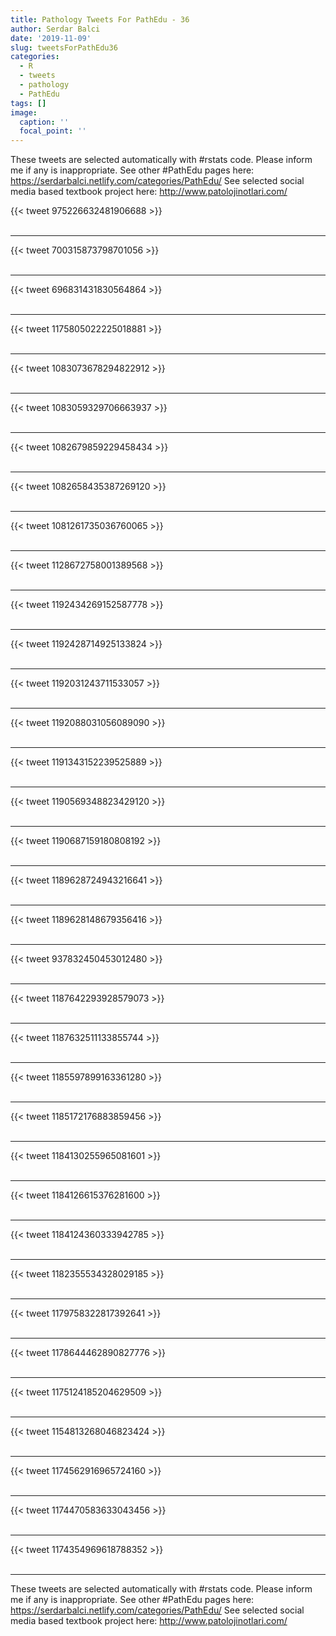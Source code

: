 ```yaml
---
title: Pathology Tweets For PathEdu - 36
author: Serdar Balci
date: '2019-11-09'
slug: tweetsForPathEdu36
categories:
  - R
  - tweets
  - pathology
  - PathEdu
tags: []
image:
  caption: ''
  focal_point: ''
---
```



These tweets are selected automatically with #rstats code. Please inform me if any is inappropriate.
See other #PathEdu pages here: https://serdarbalci.netlify.com/categories/PathEdu/ 
See selected social media based textbook project here: http://www.patolojinotlari.com/

{{< tweet 975226632481906688 >}}
<br>
<br>
<hr>
{{< tweet 700315873798701056 >}}
<br>
<br>
<hr>
{{< tweet 696831431830564864 >}}
<br>
<br>
<hr>
{{< tweet 1175805022225018881 >}}
<br>
<br>
<hr>
{{< tweet 1083073678294822912 >}}
<br>
<br>
<hr>
{{< tweet 1083059329706663937 >}}
<br>
<br>
<hr>
{{< tweet 1082679859229458434 >}}
<br>
<br>
<hr>
{{< tweet 1082658435387269120 >}}
<br>
<br>
<hr>
{{< tweet 1081261735036760065 >}}
<br>
<br>
<hr>
{{< tweet 1128672758001389568 >}}
<br>
<br>
<hr>
{{< tweet 1192434269152587778 >}}
<br>
<br>
<hr>
{{< tweet 1192428714925133824 >}}
<br>
<br>
<hr>
{{< tweet 1192031243711533057 >}}
<br>
<br>
<hr>
{{< tweet 1192088031056089090 >}}
<br>
<br>
<hr>
{{< tweet 1191343152239525889 >}}
<br>
<br>
<hr>
{{< tweet 1190569348823429120 >}}
<br>
<br>
<hr>
{{< tweet 1190687159180808192 >}}
<br>
<br>
<hr>
{{< tweet 1189628724943216641 >}}
<br>
<br>
<hr>
{{< tweet 1189628148679356416 >}}
<br>
<br>
<hr>
{{< tweet 937832450453012480 >}}
<br>
<br>
<hr>
{{< tweet 1187642293928579073 >}}
<br>
<br>
<hr>
{{< tweet 1187632511133855744 >}}
<br>
<br>
<hr>
{{< tweet 1185597899163361280 >}}
<br>
<br>
<hr>
{{< tweet 1185172176883859456 >}}
<br>
<br>
<hr>
{{< tweet 1184130255965081601 >}}
<br>
<br>
<hr>
{{< tweet 1184126615376281600 >}}
<br>
<br>
<hr>
{{< tweet 1184124360333942785 >}}
<br>
<br>
<hr>
{{< tweet 1182355534328029185 >}}
<br>
<br>
<hr>
{{< tweet 1179758322817392641 >}}
<br>
<br>
<hr>
{{< tweet 1178644462890827776 >}}
<br>
<br>
<hr>
{{< tweet 1175124185204629509 >}}
<br>
<br>
<hr>
{{< tweet 1154813268046823424 >}}
<br>
<br>
<hr>
{{< tweet 1174562916965724160 >}}
<br>
<br>
<hr>
{{< tweet 1174470583633043456 >}}
<br>
<br>
<hr>
{{< tweet 1174354969618788352 >}}
<br>
<br>
<hr>


These tweets are selected automatically with #rstats code. Please inform me if any is inappropriate.
See other #PathEdu pages here: https://serdarbalci.netlify.com/categories/PathEdu/ 
See selected social media based textbook project here: http://www.patolojinotlari.com/
